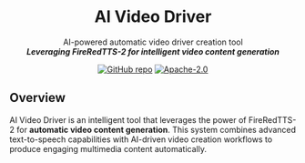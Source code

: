 <div align="center">
    <h1>
    AI Video Driver
    </h1>
    <p>
    AI-powered automatic video driver creation tool <br>
    <b><em>Leveraging FireRedTTS-2 for intelligent video content generation</em></b>
    </p>
    <p>
    </p>
    <a href="https://github.com/jiahaoxiang2000/ai-video-driver"><img src="https://img.shields.io/badge/GitHub-Repository-blue" alt="GitHub repo"></a>
    <a href="https://github.com/jiahaoxiang2000/ai-video-driver"><img src="https://img.shields.io/badge/License-Apache%202.0-blue.svg" alt="Apache-2.0"></a>
</div>

## Overview

AI Video Driver is an intelligent tool that leverages the power of FireRedTTS-2 for **automatic video content generation**. This system combines advanced text-to-speech capabilities with AI-driven video creation workflows to produce engaging multimedia content automatically.
